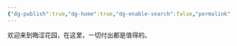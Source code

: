 ```yaml
---
{"dg-publish":true,"dg-home":true,"dg-enable-search":false,"permalink":"/网站/主页/晦涩花园/","tags":["gardenEntry"],"dgPassFrontmatter":true}
---
```


欢迎来到晦涩花园，在这里，一切付出都是值得的。